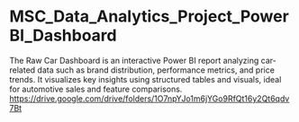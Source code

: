 # MSC_Data_Analytics_Project_PowerBI_Dashboard
The Raw Car Dashboard is an interactive Power BI report analyzing car-related data such as brand distribution, performance metrics, and price trends. It visualizes key insights using structured tables and visuals, ideal for automotive sales and feature comparisons.
https://drive.google.com/drive/folders/1O7npYJo1m6jYGo9RfQt16y2Qt6qdv7Bt
